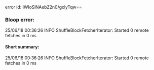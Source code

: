 error id: IWIoSlNAebZ2n0/gxIyTqw==
### Bloop error:

25/06/18 00:36:26 INFO ShuffleBlockFetcherIterator: Started 0 remote fetches in 0 ms
#### Short summary: 

25/06/18 00:36:26 INFO ShuffleBlockFetcherIterator: Started 0 remote fetches in 0 ms